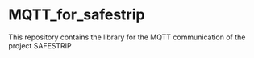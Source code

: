 # MQTT_for_safestrip
This repository contains the library for the MQTT communication of the project SAFESTRIP
